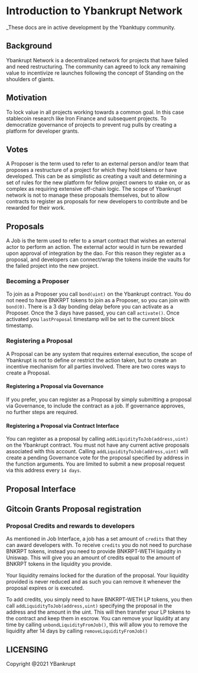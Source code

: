 # Introduction to Ybankrupt Network

_These docs are in active development by the Ybanktupy community.

## Background

Ybankrupt Network is a decentralized network for projects that have failed and need restructuring. The community can agreed to lock any remaining value to incentivize re launches following the concept of Standing on the shoulders of giants.

## Motivation
To lock value in all projects working towards a common goal. In this case stablecoin research like Iron Finance and subsequent projects. To democratize governance of projects to prevent rug pulls by creating a platform for developer grants.


## Votes

A Proposer is the term used to refer to an external person and/or team that proposes a restructure of a project for which they hold tokens or have developed. This can be as simplistic as creating a vault and determining a set of rules for the new platform for fellow project owners to stake on, or as complex as requiring extensive off-chain logic. The scope of Ybankrupt network is not to manage these proposals themselves, but to allow contracts to register as proposals for new developers to contribute and be rewarded for their work.

## Proposals

A Job is the term used to refer to a smart contract that wishes an external actor to perform an action. The external actor would in turn be rewarded upon approval of integration by the dao. For this reason they register as a proposal, and developers can connect/wrap the tokens inside the vaults for the failed project into the new project.

### Becoming a Proposer

To join as a Proposer you call ```bond(uint)``` on the Ybankrupt contract. You do not need to have BNKRPT tokens to join as a Proposer, so you can join with ```bond(0)```. There is a 3 day bonding delay before you can activate as a Proposer. Once the 3 days have passed, you can call ```activate()```. Once activated you ```lastProposal``` timestamp will be set to the current block timestamp.

### Registering a Proposal

A Proposal can be any system that requires external execution, the scope of Ybankrupt is not to define or restrict the action taken, but to create an incentive mechanism for all parties involved. There are two cores ways to create a Proposal.

#### Registering a Proposal via Governance

If you prefer, you can register as a Proposal by simply submitting a proposal via Governance, to include the contract as a job. If governance approves, no further steps are required.

#### Registering a Proposal via Contract Interface

You can register as a proposal by calling ```addLiquidityToJob(address,uint)``` on the Ybankrupt contract. You must not have any current active proposals associated with this account. Calling ```addLiquidityToJob(address,uint)``` will create a pending Governance vote for the proposal specified by address in the function arguments. You are limited to submit a new proposal request via this address every ```14 days```.

## Proposal Interface


## Gitcoin Grants Proposal registration



### Proposal Credits and rewards to developers

As mentioned in Job Interface, a job has a set amount of ```credits``` that they can award developers with. To receive ```credits``` you do not need to purchase BNKRPT tokens, instead you need to provide BNKRPT-WETH liquidity in Uniswap. This will give you an amount of credits equal to the amount of BNKRPT tokens in the liquidity you provide.

Your liquidity remains locked for the duration of the proposal. Your liquidity provided is never reduced and as such you can remove it whenever the proposal expires or is executed.


To add credits, you simply need to have BNKRPT-WETH LP tokens, you then call ```addLiquidityToJob(address,uint)``` specifying the proposal in the address and the amount in the uint. This will then transfer your LP tokens to the contract and keep them in escrow. You can remove your liquidity at any time by calling ```unbondLiquidityFromJob()```, this will allow you to remove the liquidity after 14 days by calling ```removeLiquidityFromJob()```

## LICENSING
Copyright @2021 YBankrupt

